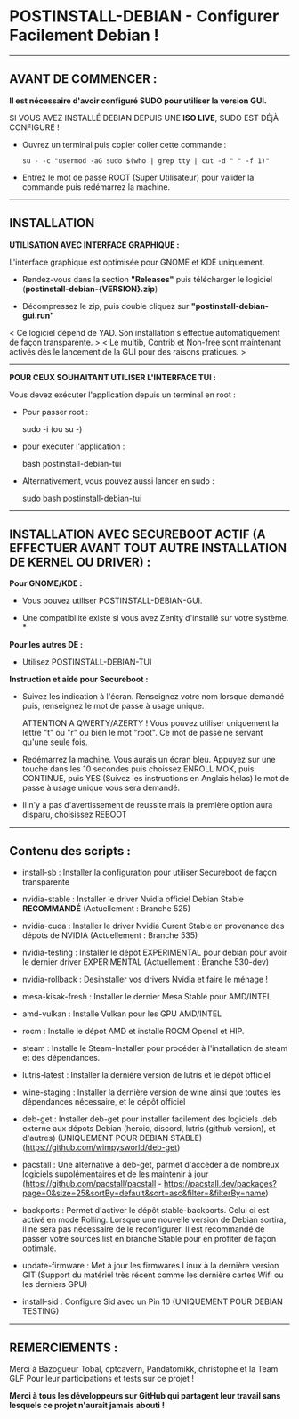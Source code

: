 # POSTINSTALL-DEBIAN - Configurer Facilement Debian !


---------------------------------------------------------------------------------------------------------------------------------------------------------------------------------------------------------------


## AVANT DE COMMENCER :


**Il est nécessaire d'avoir configuré SUDO pour utiliser la version GUI.**

SI VOUS AVEZ INSTALLÉ DEBIAN DEPUIS UNE **ISO LIVE**, SUDO EST DÉjÀ CONFIGURÉ !

   - Ouvrez un terminal puis copier coller cette commande :

         su - -c "usermod -aG sudo $(who | grep tty | cut -d " " -f 1)"

   - Entrez le mot de passe ROOT (Super Utilisateur) pour valider la commande puis redémarrez la machine.


---------------------------------------------------------------------------------------------------------------------------------------------------------------------------------------------------------------


## INSTALLATION


**UTILISATION AVEC INTERFACE GRAPHIQUE :**


L'interface graphique est optimisée pour GNOME et KDE uniquement.

   - Rendez-vous dans la section **"Releases"** puis télécharger le logiciel (**postinstall-debian-{VERSION}.zip**)

   - Décompressez le zip, puis double cliquez sur **"postinstall-debian-gui.run"**
   

< Ce logiciel dépend de YAD. Son installation s'effectue automatiquement de façon transparente. >
< Le multib, Contrib et Non-free sont maintenant activés dès le lancement de la GUI pour des raisons pratiques. >


---------------------------------------------------------------------------------------------------------------------------------------------------------------------------------------------------------------



**POUR CEUX SOUHAITANT UTILISER L'INTERFACE TUI :**

  
Vous devez exécuter l'application depuis un terminal en root :

- Pour passer root : 

    sudo -i (ou su -)

- pour exécuter l'application :

    bash postinstall-debian-tui

- Alternativement, vous pouvez aussi lancer en sudo :
    
    sudo bash postinstall-debian-tui


---------------------------------------------------------------------------------------------------------------------------------------------------------------------------------------------------------------



## INSTALLATION AVEC SECUREBOOT ACTIF (A EFFECTUER AVANT TOUT AUTRE INSTALLATION DE KERNEL OU DRIVER) :

**Pour GNOME/KDE :**

- Vous pouvez utiliser POSTINSTALL-DEBIAN-GUI.


* Une compatibilité existe si vous avez Zenity d'installé sur votre système. *

**Pour les autres DE :**

- Utilisez POSTINSTALL-DEBIAN-TUI

**Instruction et aide pour Secureboot :**
      
- Suivez les indication à l'écran. Renseignez votre nom lorsque demandé puis, renseignez le mot de passe à usage unique.

  ATTENTION A QWERTY/AZERTY ! Vous pouvez utiliser uniquement la lettre "t" ou "r" ou bien le mot "root". Ce mot de passe ne servant qu'une seule fois.

- Redémarrez la machine. Vous aurais un écran bleu. Appuyez sur une touche dans les 10 secondes puis
  choissez ENROLL MOK, puis CONTINUE, puis YES (Suivez les instructions en Anglais hélas) le mot de passe à usage unique vous sera demandé.
  
- Il n'y a pas d'avertissement de reussite mais la première option aura disparu, choisissez REBOOT


---------------------------------------------------------------------------------------------------------------------------------------------------------------------------------------------------------------


## Contenu des scripts :


- install-sb :       Installer la configuration pour utiliser Secureboot de façon transparente 

- nvidia-stable :    Installer le driver Nvidia officiel Debian Stable **RECOMMANDÉ** (Actuellement : Branche 525)
- nvidia-cuda :      Installer le driver Nvidia Curent Stable en provenance des dépots de NVIDIA (Actuellement : Branche 535)
- nvidia-testing :   Installer le dépôt EXPERIMENTAL pour debian pour avoir le dernier driver EXPERIMENTAL (Actuellement : Branche 530-dev)
- nvidia-rollback :  Desinstaller vos drivers Nvidia et faire le ménage !
  
- mesa-kisak-fresh : Installer le dernier Mesa Stable pour AMD/INTEL
- amd-vulkan :       Installe Vulkan pour les GPU AMD/INTEL
- rocm :             Installe le dépot AMD et installe ROCM Opencl et HIP.

- steam :            Installe le Steam-Installer pour procéder à l'installation de steam et des dépendances.
- lutris-latest :    Installer la dernière version de lutris et le dépôt officiel 
- wine-staging :     Installer la dernière version de wine ainsi que toutes les dépendances nécessaire, et le dépôt officiel 

- deb-get :          Installer deb-get pour installer facilement des logiciels .deb externe aux dépots Debian (heroic, discord, lutris (github version), et d'autres) (UNIQUEMENT POUR DEBIAN STABLE)
                     (https://github.com/wimpysworld/deb-get)
  
- pacstall :         Une alternative à deb-get, parmet d'accèder à de nombreux logiciels supplémentaires et de les maintenir à jour
                     (https://github.com/pacstall/pacstall - https://pacstall.dev/packages?page=0&size=25&sortBy=default&sort=asc&filter=&filterBy=name)

- backports :        Permet d'activer le dépôt stable-backports. Celui ci est activé en mode Rolling. Lorsque une nouvelle version de Debian sortira, il ne sera pas nécessaire de le reconfigurer.
                     Il est recommandé de passer votre sources.list en branche Stable pour en profiter de façon optimale.
- update-firmware :  Met à jour les firmwares Linux à la dernière version GIT (Support du matériel très récent comme les dernière cartes Wifi ou les derniers GPU)
- install-sid :      Configure Sid avec un Pin 10 (UNIQUEMENT POUR DEBIAN TESTING)


---------------------------------------------------------------------------------------------------------------------------------------------------------------------------------------------------------------


## REMERCIEMENTS :

Merci à Bazogueur Tobal, cptcavern, Pandatomikk, christophe et la Team GLF Pour leur participations et tests sur ce projet !

**Merci à tous les développeurs sur GitHub qui partagent leur travail sans lesquels ce projet n'aurait jamais abouti !**
